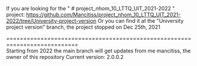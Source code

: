 If you are looking for the " # project_nhom_10_LTTQ_UIT_2021-2022 " project: https://github.com/Mancitiss/project_nhom_10_LTTQ_UIT_2021-2022/tree/University-project-version
Or you can find it at the "University project version" branch, the project stopped on Dec 25th, 2021

===========================================================================  
Starting from 2022 the main branch will get updates from me mancitiss, the owner of this repository
Current version: 2.0.0.2
